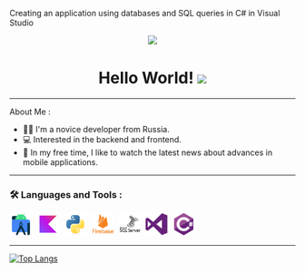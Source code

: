 Creating an application using databases and SQL queries in C# in Visual Studio
<div id="header" align="center">
  <img src="https://media.giphy.com/media/v1.Y2lkPTc5MGI3NjExM2E3YjM0YWEyNDg0NTAzZWM4M2EzZWQ3MzRjOTQ2YjE3N2M3MzE2YSZjdD1n/uB86ZyWQsnFSGYe2sA/giphy.gif" width="300"/>
</div>
<div id="header" align="center">
  <h1>
    Hello World!
    <img src="https://media.giphy.com/media/hvRJCLFzcasrR4ia7z/giphy.gif" width="30px"/>
  </h1>
</div>

---

About Me :

- :woman_student: I'm a novice developer from Russia.
- :computer: Interested in the backend and frontend.
- :newspaper: In my free time, I like to watch the latest news about advances in mobile applications.

---

### :hammer_and_wrench: Languages and Tools :
<div>
  <img src="https://github.com/devicons/devicon/blob/master/icons/androidstudio/androidstudio-original.svg" width="40" height="40"/>&nbsp;
  <img src="https://github.com/devicons/devicon/blob/master/icons/kotlin/kotlin-original.svg" width="40" height="40"/>&nbsp;
  <img src="https://github.com/devicons/devicon/blob/master/icons/python/python-original.svg" width="40" height="40"/>&nbsp;
  <img src="https://github.com/devicons/devicon/blob/master/icons/firebase/firebase-plain-wordmark.svg" width="40" height="40"/>&nbsp;
  <img src="https://github.com/devicons/devicon/blob/master/icons/microsoftsqlserver/microsoftsqlserver-plain-wordmark.svg" width="40" height="40"/>&nbsp;
  <img src="https://github.com/devicons/devicon/blob/master/icons/visualstudio/visualstudio-plain.svg" width="40" height="40"/>&nbsp;
  <img src="https://github.com/devicons/devicon/blob/master/icons/csharp/csharp-original.svg" width="40" height="40"/>&nbsp;
</div>

---

[![Top Langs](https://github-readme-stats.vercel.app/api/top-langs/?username=CoviRa&&layout=compact&theme=swift)](https://github.com/anuraghazra/github-readme-stats)
